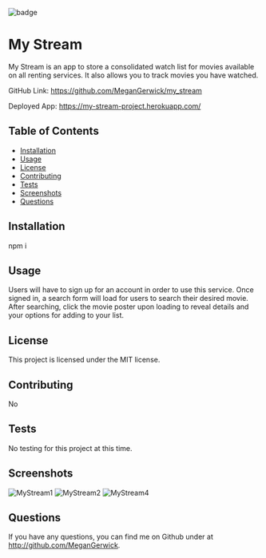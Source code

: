 
![badge](https://img.shields.io/badge/license-MIT-blue)

# My Stream

My Stream is an app to store a consolidated watch list for movies available on all renting services. It also allows you to track movies you have watched.

GitHub Link: https://github.com/MeganGerwick/my_stream

Deployed App: https://my-stream-project.herokuapp.com/

## Table of Contents
* [Installation](#Installation)
* [Usage](#Usage)
* [License](#License)
* [Contributing](#Contributing)
* [Tests](#Tests)
* [Screenshots](#Screenshots)
* [Questions](#Questions)

## Installation
npm i

## Usage
Users will have to sign up for an account in order to use this service. Once signed in, a search form will load for users to search their desired movie. After searching, click the movie poster upon loading to reveal details and your options for adding to your list.

## License
This project is licensed under the MIT license.

## Contributing
No

## Tests
No testing for this project at this time.

## Screenshots
![MyStream1](https://user-images.githubusercontent.com/69534417/103944092-c4df1d80-50f8-11eb-9bc1-1ae32f8acb1a.PNG)
![MyStream2](https://user-images.githubusercontent.com/69534417/103944158-d88a8400-50f8-11eb-8d96-4a9d92b1b809.PNG)
![MyStream4](https://user-images.githubusercontent.com/69534417/103944199-e6d8a000-50f8-11eb-9bac-a44423f0f85b.PNG)

## Questions
If you have any questions, you can find me on Github under at http://github.com/MeganGerwick. 
